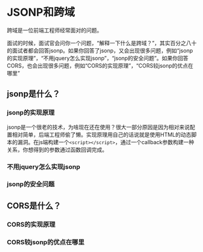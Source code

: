 # JSONP和跨域

跨域是一位前端工程师经常面对的问题。

面试的时候，面试官会问你一个问题，“解释一下什么是跨域？”，其实百分之八十的面试者都会回答jsonp。如果你回答了jsonp，又会出现很多问题，例如“jsonp的实现原理”，“不用jquery怎么实现jsonp”，“jsonp的安全问题”。如果你回答CORS，也会出现很多问题，例如“CORS的实现原理”，“CORS较jsonp的优点在哪里”

## jsonp是什么？

### jsonp的实现原理

jsonp是一个很老的技术，为啥现在还在使用？很大一部分原因是因为相对来说配置相对简单，后端工程师偷了懒。实现原理用自己的话说就是使用HTML的动态脚本的漏洞。在js端构建一个`<script></script>`，通过一个callback参数构建一种关系，你想得到的参数通过函数回调完成。


### 不用jquery怎么实现jsonp

### jsonp的安全问题


## CORS是什么？

### CORS的实现原理

### CORS较jsonp的优点在哪里

